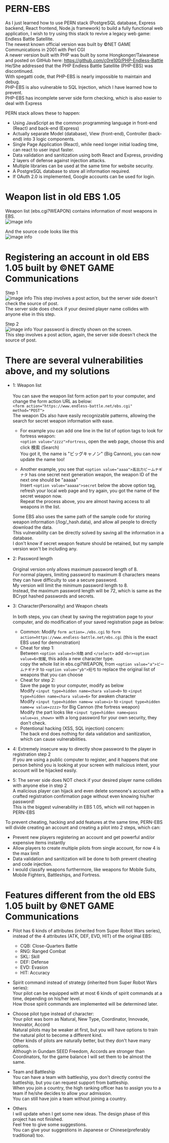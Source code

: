 # PERN-EBS
As I just learned how to use PERN stack (PostgreSQL database, Express backend, React frontend, Node.js framework) to build a fully functional web application, I wish to try using this stack to revive a legacy web game: Endless Battle Satellite.<br>
The newest known official version was built by ©NET GAME Communications in 2001 with Perl CGI<br>
A newer version built with PHP was built by some Hongkonger/Taiwanese and posted on GitHub here: https://github.com/c0re100/PHP-Endless-Battle<br>
He/She addressed that the PHP Endless Battle Satellite (PHP-EBS) was discontinued.<br>
With spegatti code, that PHP-EBS is nearly impossible to maintain and debug.<br>
PHP-EBS is also vulnerable to SQL Injection, which I have learned how to prevent.<br>
PHP-EBS has incomplete server side form checking, which is also easier to deal with Express

PERN stack allows these to happen:
- Using JavaScript as the common programming language in front-end (React) and back-end (Express)
- Actually separate Model (database), View (front-end), Controller (back-end) into 3 logic components.
- Single Page Application (React), while need longer initial loading time, can react to user input faster.
- Data validation and sanitization using both React and Express, providing 2 layers of defense against injection attacks.
- Multiple libraries can be used at the same time for website security.
- A PostgreSQL database to store all information required.
- If OAuth 2.0 is implemented, Google accounts can be used for login.

# Weapon list in old EBS 1.05
Weapon list (ebs.cgi?WEAPON) contains information of most weapons in EBS.<br>
![image info](./ebs105_weaponlist.png)

And the source code looks like this<br>
![image info](./ebs105_weaponlist_src.png)

# Registering an account in old EBS 1.05 built by ©NET GAME Communications
Step 1<br>
![image info](./ebs105_reg1.png)
This step involves a post action, but the server side doesn't check the source of post.<br>
The server side does check if your desired player name collides with anyone else in this step.

Step 2<br>
![image info](./ebs105_reg2.png)
Your password is directly shown on the screen.<br>
This step involves a post action, again, the server side doesn't check the source of post.

# There are several vulnerabilities above, and my solutions
- 1: Weapon list<br><br>
  You can save the weapon list form action part to your computer, and change the form action URL as below:<br>
 `<form action="https://www.endless-battle.net/ebs.cgi" method="POST">`<br>
 The weapon IDs also have easily recognizable patterns, allowing the search for secret weapon information with ease.
  - For example you can add one line in the list of option tags to look for fortress weapon:<br>
    `<option value="zzzz">Fortress`, open the web page, choose this and click 検索 (Search)<br>
    You got it, the name is "ビッグキャノン" (Big Cannon), you can now update the name too!

  - Another example, you see that `<option value="aaaa">高出力ビームナギナタ` has one secret next generation weapon, the weapon ID of the next one should be "aaaaa"<br>
    Insert `<option value="aaaaa">secret` below the above option tag, refresh your local web page and try again, you got the name of the secret weapon now.<br>
    Repeat the process above, you are almost having access to all weapons in the list.
  
  Some EBS also uses the same path of the sample code for storing weapon information (/log/_hash.data), and allow all people to directly download the data.<br>
  This vulnerability can be directly solved by saving all the information in a database.<br>
  I don't know if secret weapon feature should be retained, but my sample version won't be including any.


- 2: Password length<br><br>
  Original version only allows maximum password length of 8.<br>
  For normal players, limiting password to maximum 8 characters means they can have difficulty to use a secure password.<br>
  My version will limit the minimum password length to 8.<br>
  Instead, the maximum password length will be 72, which is same as the BCrypt hashed passwords and secrets.

- 3: Character(Personality) and Weapon cheats<br><br>
  In both steps, you can cheat by saving the registration page to your computer, and do modification of your saved registration page as below:<br>
    - Common: Modify `form action=./ebs.cgi` to `form action=https://www.endless-battle.net/ebs.cgi` (this is the exact EBS used for demonstration)
    - Cheat for step 1:<br>
      Between `<option value=5>冷酷` and `</select>` add `<br><option value=6>覚醒`, this adds a new character type.<br>
      copy the whole list in ebs.cgi?WEAPON, from `<option value="a">ビームナギナタ` to `<option value="yb">短弓` to replace the original list of weapons that you can choose
    - Cheat for step 2:<br>
      Save the page to your computer, modify as below<br>
      Modify `<input type=hidden name=chara value=0>` to `<input type=hidden name=chara value=6>` for awaken character<br>
      Modify `<input type=hidden name=w value=i>` to `<input type=hidden name=w value=zzzz>` for Big Cannon (the fortress weapon)<br>
      Modify the part looks like `<input type=hidden name=pass value=as_shown>` with a long password for your own security, they don't check.
    - Potentional hacking (XSS, SQL injection) concern:<br>
      The back end does nothing for data validation and sanitization, which can cause vulnerabilities.

- 4: Extremely insecure way to directly show password to the player in registration step 2<br>
  If you are using a public computer to register, and it happens that one person behind you is looking at your screen with malicious intent, your account will be hijacked easily.

- 5: The server side does NOT check if your desired player name collides with anyone else in step 2<br>
  A malicious player can hijack and even delete someone's account with a crafted registration confirmation page without even knowing his/her password!<br>
  This is the biggest vulnerability in EBS 1.05, which will not happen in PERN-EBS

To prevent cheating, hacking and add features at the same time, PERN-EBS will divide creating an account and creating a pilot into 2 steps, which can:
- Prevent new players registering an account and get powerful and/or expensive items instantly
- Allow players to create multiple pilots from single account, for now 4 is the max limit
- Data validation and sanitization will be done to both prevent cheating and code injection.
- I would classify weapons furthermore, like weapons for Mobile Suits, Mobile Fighters, Battleships, and Fortress.

# Features different from the old EBS 1.05 built by ©NET GAME Communications
- Pilot has 6 kinds of attributes (inherited from Super Robot Wars series), instead of the 4 attributes (ATK, DEF, EVD, HIT) of the original EBS:
  - CQB: Close-Quarters Battle
  - RNG: Ranged Combat
  - SKL: Skill
  - DEF: Defense
  - EVD: Evasion
  - HIT: Accuracy

- Spirit command instead of strategy (inherited from Super Robot Wars series):<br>
  Your pilot can be equipped with at most 6 kinds of spirit commands at a time, depending on his/her level.<br>
  How those spirit commands are implemented will be determined later.

- Choose pilot type instead of character:<br>
  Your pilot was born as Natural, New Type, Coordinator, Innovade, Innovator, Accord<br>
  Natural pilots may be weaker at first, but you will have options to train the natural pilot to become a different kind.<br>
  Other kinds of pilots are naturally better, but they don't have many options.<br>
  Although in Gundam SEED Freedom, Accords are stronger than Coordinators, for the game balance I will set them to be almost the same.

- Team and Battleship<br>
  You can have a team with battleship, you don't directly control the battleship, but you can request support from battleship.<br>
  When you join a country, the high ranking officer has to assign you to a team if he/she decides to allow your admission.<br>
  You can still have join a team without joining a country.

- Others<br>
  I will update when I get some new ideas. The design phase of this project has not finished.<br>
  Feel free to give some suggestions.<br>
  You can give your suggestions in Japanese or Chinese(preferably traditional) too.
